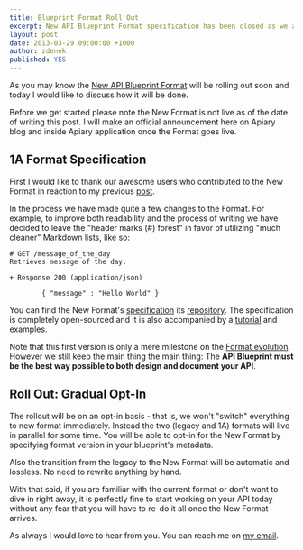 ```yaml
---
title: Blueprint Format Roll Out
excerpt: New API Blueprint Format specification has been closed as we are getting ready for its roll out.
layout: post
date: 2013-03-29 09:00:00 +1000
author: zdenek
published: YES
---
```


As you may know the [New API Blueprint Format](/New-API-Blueprint-Format-Basics/) will be rolling out soon and today I would like to discuss how it will be done.

Before we get started please note the New Format is not live as of the date of writing this post. I will make an official announcement here on Apiary blog and inside Apiary application once the Format goes live.

## 1A Format Specification
First I would like to thank our awesome users who contributed to the New Format in reaction to my previous [post](/New-API-Blueprint-Format-Basics/).

In the process we have made quite a few changes to the Format. For example, to improve both readability and the process of writing we have decided to leave the "header marks (#) forest" in favor of utilizing "much cleaner" Markdown lists, like so:

```apib
# GET /message_of_the_day
Retrieves message of the day.

+ Response 200 (application/json)

        { "message" : "Hello World" }
```

You can find the New Format's [specification](https://github.com/apiaryio/api-blueprint/blob/master/API%20Blueprint%20Specification.md) its [repository](https://github.com/apiaryio/api-blueprint). The specification is completely open-sourced and it is also accompanied by a [tutorial](https://help.apiary.io/api_101/api_blueprint_tutorial/) and examples.

Note that this first version is only a mere milestone on the [Format evolution](https://blog.apiary.io/2013/01/27/New-API-Blueprint-Format/). However we still keep the main thing the main thing: The **API Blueprint must be the best way possible to both design and document your API**.

## Roll Out: Gradual Opt-In
The rollout will be on an opt-in basis - that is, we won't "switch" everything to new format immediately. Instead the two (legacy and 1A) formats will live in parallel for some time. You will be able to opt-in for the New Format by specifying format version in your blueprint's metadata.

Also the transition from the legacy to the New Format will be automatic and lossless. No need to rewrite anything by hand.

With that said, if you are familiar with the current format or don't want to dive in right away, it is perfectly fine to start working on your API today without any fear that you will have to re-do it all once the New Format arrives.

As always I would love to hear from you. You can reach me on [my email](mailto:z@apiary.io).


